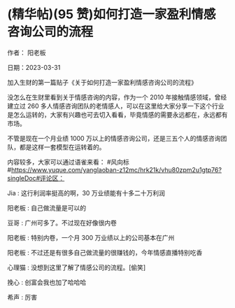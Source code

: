 
# (精华帖)(95 赞)如何打造一家盈利情感咨询公司的流程

作者：  阳老板

日期：2023-03-31

加入生财的第一篇贴子《关于如何打造一家盈利情感咨询公司的流程》

没怎么在生财里看到关于情感咨询的内容，作为一个 2010 年接触情感领域，曾经建立过 260 多人情感咨询团队的老情感人，可以在这里给大家分享一下这个行业是怎么运转的，大家有兴趣也可去切入看看，毕竟情感的需要永远都在，永远都有市场。

不管是现在一个月业绩 1000 万以上的情感咨询公司，还是三五个人的情感咨询团队，都是这样一套模型在运转着的。

内容较多，大家可以通过语雀来看： #风向标#https://www.yuque.com/yanglaoban-z12mc/hrk21k/vhu80zpm2u1gtp76?singleDoc#评论区：

Jia : 这行利润率挺高的啊，30 万业绩能有十多二十万利润

阳老板 : 自己做流量是可以的

豆哥 : 广州可多了。不过现在好像很内卷

阳老板 : 特别内卷，一个月 300 万业绩以上的公司基本在广州

阳老板 : 不过还是有很多自己做流量的很赚钱的，今年情感直播特别吃香

心理猫 : 没想到这里了解了情感公司的流程。[偷笑]

挽心 : 创富会我也加了哈哈哈

希声 : 厉害 
